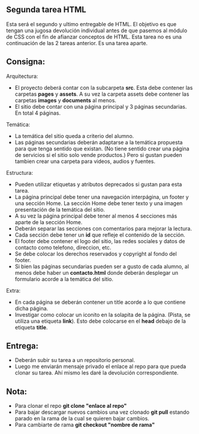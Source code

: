 ## Segunda tarea HTML

Esta será el segundo y ultimo entregable de HTML. El objetivo es que tengan una jugosa devolución individual antes de que pasemos al módulo de CSS con el fin de afianzar conceptos de HTML.
Esta tarea no es una continuación de las 2 tareas anterior. Es una tarea aparte.

## Consigna:
Arquitectura:
- El proyecto deberá contar con la subcarpeta <b>src</b>. Esta debe contener las carpetas <b>pages</b> y <b>assets</b>. A su vez la carpeta assets debe contener las carpetas <b>images</b> y <b>documents</b> al menos.
- El sitio debe contar con una página principal y 3 páginas secundarias. En total 4 páginas.

Temática:
- La temática del sitio queda a criterio del alumno.
- Las páginas secundarias deberán adaptarse a la temática propuesta para que tenga sentido que existan. (No tiene sentido crear una página de servicios si el sitio solo vende productos.)
Pero si gustan pueden tambien crear una carpeta para videos, audios y fuentes.

Estructura:
- Pueden utilizar etiquetas y atributos deprecados si gustan para esta tarea.
- La página principal debe tener una navegación interpágina, un footer y una sección Home. La sección Home debe tener texto y una imagen presentación de la temática del sitio.
- A su vez la página principal debe tener al menos 4 secciones más aparte de la sección Home.
- Deberán separar las secciones con comentarios para mejorar la lectura.
- Cada sección debe tener un <b>id</b> que refleje el contenido de la sección.
- El footer debe contener el logo del sitio, las redes sociales y datos de contacto como telefono, direccion, etc.
- Se debe colocar los derechos reservados y copyright al fondo del footer.
- Si bien las páginas secundarias pueden ser a gusto de cada alumno, al menos debe haber un <b>contacto.html</b> donde deberán desplegar un formulario acorde a la temática del sitio.

Extra:
- En cada página se deberán contener un title acorde a lo que contiene dicha página.
- Investigar como colocar un iconito en la solapita de la página. (Pista, se utiliza una etiqueta <b>link</b>). Esto debe colocarse en el <b>head</b> debajo de la etiqueta <b>title</b>.

## Entrega:
- Deberán subir su tarea a un repositorio personal.
- Luego me enviarán mensaje privado el enlace al repo para que pueda clonar su tarea. Ahí mismo les daré la devolución correspondiente.

## Nota:
- Para clonar el repo **git clone "enlace al repo"**
- Para bajar descargar nuevos cambios una vez clonado **git pull** estando parado en la rama de la cual se quieren bajar cambios.
- Para cambiarte de rama **git checkout "nombre de rama"**
